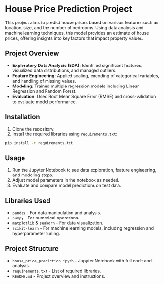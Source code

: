 
# House Price Prediction Project

This project aims to predict house prices based on various features such as location, size, and the number of bedrooms. 
Using data analysis and machine learning techniques, this model provides an estimate of house prices, offering insights 
into key factors that impact property values.

## Project Overview

- **Exploratory Data Analysis (EDA)**: Identified significant features, visualized data distributions, and managed outliers.
- **Feature Engineering**: Applied scaling, encoding of categorical variables, and handling of missing values.
- **Modeling**: Trained multiple regression models including Linear Regression and Random Forest. 
- **Evaluation**: Used Root Mean Square Error (RMSE) and cross-validation to evaluate model performance.

## Installation

1. Clone the repository.
2. Install the required libraries using `requirements.txt`:

```bash
pip install -r requirements.txt
```

## Usage

1. Run the Jupyter Notebook to see data exploration, feature engineering, and modeling steps.
2. Adjust model parameters in the notebook as needed.
3. Evaluate and compare model predictions on test data.

## Libraries Used

- `pandas` - For data manipulation and analysis.
- `numpy` - For numerical operations.
- `matplotlib` & `seaborn` - For data visualization.
- `scikit-learn` - For machine learning models, including regression and hyperparameter tuning.

## Project Structure

- `house_price_prediction.ipynb` - Jupyter Notebook with full code and analysis.
- `requirements.txt` - List of required libraries.
- `README.md` - Project overview and instructions.
